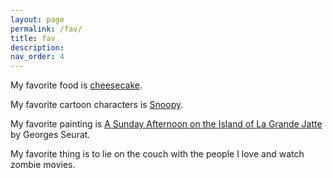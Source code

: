 ```yaml
---
layout: page
permalink: /fav/
title: fav
description: 
nav_order: 4
---
```

My favorite food is [cheesecake](https://www.youtube.com/watch?v=tspdJ6hxqnc).

My favorite cartoon characters is [Snoopy](https://www.peanuts.com/about/snoopy).

My favorite painting is [A Sunday Afternoon on the Island of La Grande Jatte](https://www.artic.edu/artworks/27992/a-sunday-on-la-grande-jatte-1884) by Georges Seurat.

My favorite thing is to lie on the couch with the people I love and watch zombie movies.

